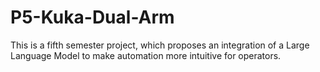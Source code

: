 # P5-Kuka-Dual-Arm
This is a fifth semester project, which proposes an integration of a Large Language Model to make automation more intuitive for operators.
